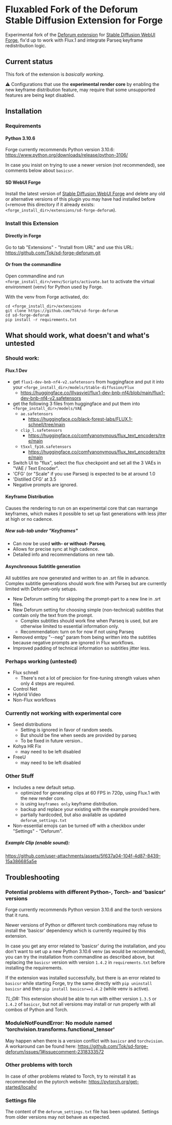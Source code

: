 
# Fluxabled Fork of the Deforum Stable Diffusion Extension for Forge

Experimental fork of the [Deforum extension](https://github.com/deforum-art/sd-forge-deforum)
for [Stable Diffusion WebUI Forge](https://github.com/lllyasviel/stable-diffusion-webui-forge), 
fix'd up to work with Flux.1 and integrate Parseq keyframe redistribution logic.

## Current status

This fork of the extension is _basically working_.

&#x26A0;&#xFE0F; Configurations that use the **experimental render core** by enabling the 
new keyframe distribution feature, may require that some unsupported features are being kept disabled.

## Installation

### Requirements

#### Python 3.10.6
Forge currently recommends Python version 3.10.6: https://www.python.org/downloads/release/python-3106/

In case you insist on trying to use a newer version (not recommended), see comments below about `basicsr`.

#### SD WebUI Forge
Install the latest version of [Stable Diffusion WebUI Forge](https://github.com/lllyasviel/stable-diffusion-webui-forge) and delete any old or alternative versions of this plugin
you may have had installed before (=remove this directory if it already exists: `<forge_install_dir>/extensions/sd-forge-deforum`).

### Install this Extension

#### Directly in Forge

Go to tab "Extensions" - "Install from URL" and use this URL: https://github.com/Tok/sd-forge-deforum.git

#### Or from the commandline

Open commandline and run `<forge_install_dir>/venv/Scripts/activate.bat` 
to activate the virtual environment (venv) for Python used by Forge.

With the venv from Forge activated, do:

```
cd <forge_install_dir>/extensions
git clone https://github.com/Tok/sd-forge-deforum
cd sd-forge-deforum
pip install -r requirements.txt
```


## What should work, what doesn't and what's untested

### Should work:

#### Flux.1 Dev
  * get `flux1-dev-bnb-nf4-v2.safetensors` from huggingface and put it into your `<forge_install_dir>/models/Stable-diffusion/Flux`
    * https://huggingface.co/lllyasviel/flux1-dev-bnb-nf4/blob/main/flux1-dev-bnb-nf4-v2.safetensors
  * get the following 3 files from huggingface and put them into `<forge_install_dir>/models/VAE`
    * `ae.safetensors`
      * https://huggingface.co/black-forest-labs/FLUX.1-schnell/tree/main
    * `clip_l.safetensors`
      * https://huggingface.co/comfyanonymous/flux_text_encoders/tree/main
    * `t5xxl_fp16.safetensors`
      * https://huggingface.co/comfyanonymous/flux_text_encoders/tree/main
  * Switch UI to "flux", select the flux checkpoint and set all the 3 VAEs in "VAE / Text Encoder".
  * 'CFG' (or "Scale" if you use Parseq) is expected to be at around 1.0
  * 'Distilled CFG' at 3.5
  * Negative prompts are ignored.

#### Keyframe Distribution
Causes the rendering to run on an experimental core that can rearrange keyframes,
which makes it possible to set up fast generations with less jitter at high or no cadence.

##### New sub-tab under "Keyframes"
* Can now be used **with- or without- Parseq**.
* Allows for precise sync at high cadence.
* Detailed info and recommendations on new tab.

#### Asynchronous Subtitle generation
All subtitles are now generated and written to an .srt file in advance.
Complex subtitle generations should work fine with Parseq but are currently limited with Deforum-only setups.
* New Deforum setting for skipping the prompt-part to a new line in .srt files.
* New Deforum setting for choosing simple (non-technical) subtitles that contain only the text from the prompt.
  * Complex subtitles should work fine when Parseq is used, but are otherwise limited to essential information only.
  * Recommendation: turn on for now if not using Parseq
* Removed emtpy "--neg" param from being written into the subtitles
  because negative prompts are ignored in Flux workflows.
* Improved padding of technical information so subtitles jitter less.

### Perhaps working (untested)
* Flux schnell
  * There's not a lot of precision for fine-tuning strength values when only 4 steps are required.
* Control Net
* Hybrid Video
* Non-Flux workflows

### Currently not working with experimental core
* Seed distributions
  * Setting is ignored in favor of random seeds.
  * But should be fine when seeds are provided by parseq
  * To be fixed in future version..
* Kohya HR Fix
  * may need to be left disabled
* FreeU
  * may need to be left disabled

### Other Stuff
* Includes a new default setup.
  * optimized for generating clips at 60 FPS in 720p, using Flux.1 with the new render core.
  * is using `keyframes only` keyframe distribution.
  * backup and replace your existing  with the example provided here.
  * partially hardcoded, but also available as updated `deforum_settings.txt`
* Non-essential emojis can be turned off with a checkbox under "Settings" - "Deforum".

##### Example Clip (enable sound):
https://github.com/user-attachments/assets/5f637a04-104f-4d87-8439-15a386685a5e


## Troubleshooting

### Potential problems with different Python-, Torch- and 'basicsr' versions

Forge currently recommends Python version 3.10.6 and the torch versions that it runs.

Newer versions of Python or different torch combinations may refuse to install the 'basicsr'
dependency which is currently required by this extension.

In case you get any error related to 'basicsr' during the installation, and you don't want to set up a new 
Python 3.10.6 venv (as would be recommended), you can try the installation from commandline as described above, 
but replacing the `basicsr` version with version `1.4.2` in `requirements.txt` before installing the requirements.

If the extension was installed successfully, but there is an error related to `basicsr` while starting Forge,
try the same directly with `pip uninstall basicsr` and then `pip install basicsr==1.4.2` (while venv is active).

*TL;DR:* This extension should be able to run with either version `1.3.5` or `1.4.2` of `basicsr`, 
but not all versions may install or run properly with all combos of Python and Torch.

### ModuleNotFoundError: No module named 'torchvision.transforms.functional_tensor'
May happen when there is a version conflict with `basicsr` and `torchvision`.
A workaround can be found here: https://github.com/Tok/sd-forge-deforum/issues/1#issuecomment-2318333572

### Other problems with torch

In case of other problems related to Torch, try to reinstall it as recommended on the pytorch website:
https://pytorch.org/get-started/locally/

### Settings file
The content of the `deforum_settings.txt` file has been updated.
Settings from older versions may not behave as expected.
